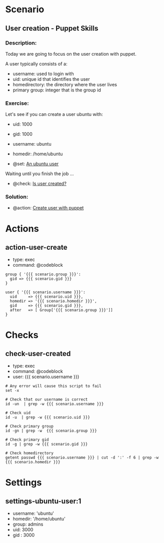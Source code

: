 # Scenario
## User creation - Puppet Skills
### Description:
Today we are going to focus on the user creation with puppet.

A user typically consists of a:

- username: used to login with
- uid: unique id that identifies the user
- homedirectory: the directory where the user lives
- primary group: integer that is the group id

### Exercise:
Let's see if you can create a user ubuntu with:

- uid: 1000
- gid: 1000
- username: ubuntu
- homedir: /home/ubuntu

- @set: [An ubuntu user](#settings-ubuntu-user)

Waiting until you finish the job ...

- @check: [Is user created?](#check-user-created)

### Solution:

- @action: [Create user with puppet](#action-user-create)

# Actions
## action-user-create
- type: exec
- command: @codeblock

```
group { '{{{ scenario.group }}}':
  gid => {{{ scenario.gid }}}
}

user { '{{{ scenario.username }}}':
  uid     => {{{ scenario.uid }}},
  homedir => '{{{ scenario.homedir }}}',
  gid     => {{{ scenario.gid }}},
  after   => [ Group['{{{ scenario.group }}}']]
}
```

# Checks
## check-user-created
- type: exec
- command: @codeblock
- user: {{{ scenario.username }}}

```
# Any error will cause this script to fail
set -x

# Check that our username is correct
id -un  | grep -w {{{ scenario.username }}}

# Check uid
id -u  | grep -w {{{ scenario.uid }}}

# Check primary group
id -gn | grep -w  {{{ scenario.group }}}

# Check primary gid
id -g | grep -w {{{ scenario.gid }}}

# Check homedirectory
getent passwd {{{ scenario.username }}} | cut -d ':' -f 6 | grep -w {{{ scenario.homedir }}}
```

# Settings
## settings-ubuntu-user:1
- username: 'ubuntu'
- homedir: '/home/ubuntu'
- group: admins
- uid: 3000
- gid : 3000
